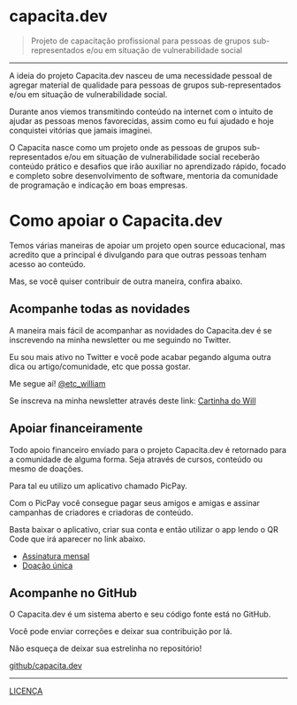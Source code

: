 # capacita.dev

> Projeto de capacitação profissional para pessoas de grupos sub-representados e/ou em situação de vulnerabilidade social

---

A ideia do projeto Capacita.dev nasceu de uma necessidade pessoal de agregar material de qualidade para pessoas de grupos sub-representados e/ou em situação de vulnerabilidade social.

Durante anos viemos transmitindo conteúdo na internet com o intuito de ajudar as pessoas menos favorecidas, assim como eu fui ajudado e hoje conquistei vitórias que jamais imaginei.

O Capacita nasce como um projeto onde as pessoas de grupos sub-representados e/ou em situação de vulnerabilidade social receberão conteúdo prático e desafios que irão auxiliar no aprendizado rápido, focado e completo sobre desenvolvimento de software, mentoria da comunidade de programação e indicação em boas empresas.

# Como apoiar o Capacita.dev

Temos várias maneiras de apoiar um projeto open source educacional, mas acredito que a principal é divulgando para que outras pessoas tenham acesso ao conteúdo.

Mas, se você quiser contribuir de outra maneira, confira abaixo.

## Acompanhe todas as novidades

A maneira mais fácil de acompanhar as novidades do Capacita.dev é se inscrevendo na minha newsletter ou me seguindo no Twitter.

Eu sou mais ativo no Twitter e você pode acabar pegando alguma outra dica ou artigo/comunidade, etc que possa gostar. 

Me segue aí! [@etc_william](https://twitter.com/etc_william)

Se inscreva na minha newsletter através deste link: [Cartinha do Will](https://eepurl.com/dNIYOk)

## Apoiar financeiramente

Todo apoio financeiro enviado para o projeto Capacita.dev é retornado para a comunidade de alguma forma. Seja através de cursos, conteúdo ou mesmo de doações.

Para tal eu utilizo um aplicativo chamado PicPay.

Com o PicPay você consegue pagar seus amigos e amigas e assinar campanhas de criadores e criadoras de conteúdo.

Basta baixar o aplicativo, criar sua conta e então utilizar o app lendo o QR Code que irá aparecer no link abaixo.

- [Assinatura mensal](https://app.picpay.com/user/etc.william)
- [Doação única](https://app.picpay.com/user/etcwilliam)

## Acompanhe no GitHub

O Capacita.dev é um sistema aberto e seu código fonte está no GitHub.

Você pode enviar correções e deixar sua contribuição por lá.

Não esqueça de deixar sua estrelinha no repositório!

[github/capacita.dev](https://github.com/woliveiras/capacita.dev/)

---

[LICENÇA](./LICENSE)
